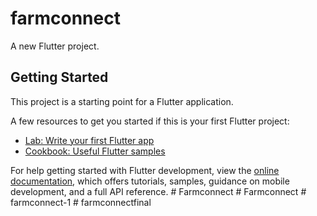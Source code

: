 # farmconnect

A new Flutter project.

## Getting Started

This project is a starting point for a Flutter application.

A few resources to get you started if this is your first Flutter project:

- [Lab: Write your first Flutter app](https://docs.flutter.dev/get-started/codelab)
- [Cookbook: Useful Flutter samples](https://docs.flutter.dev/cookbook)

For help getting started with Flutter development, view the
[online documentation](https://docs.flutter.dev/), which offers tutorials,
samples, guidance on mobile development, and a full API reference.
#   F a r m c o n n e c t  
 #   F a r m c o n n e c t  
 #   f a r m c o n n e c t - 1  
 #   f a r m c o n n e c t f i n a l  
 